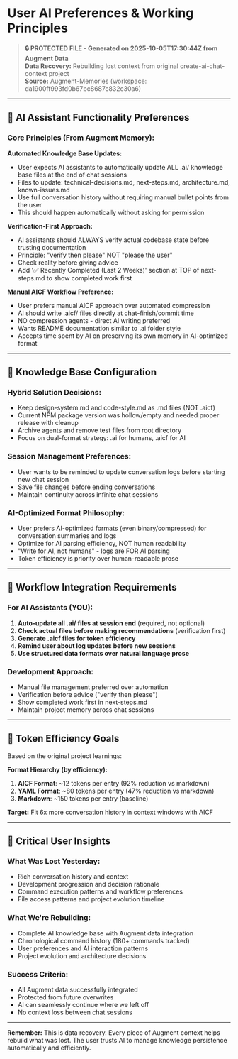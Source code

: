 # User AI Preferences & Working Principles

> **🔒 PROTECTED FILE - Generated on 2025-10-05T17:30:44Z from Augment Data**  
> **Data Recovery:** Rebuilding lost context from original create-ai-chat-context project  
> **Source:** Augment-Memories (workspace: da1900ff993fd0b67bc8687c832c30a6)

---

## 🤖 AI Assistant Functionality Preferences

### Core Principles (From Augment Memory):

**Automated Knowledge Base Updates:**
- User expects AI assistants to automatically update ALL .ai/ knowledge base files at the end of chat sessions
- Files to update: technical-decisions.md, next-steps.md, architecture.md, known-issues.md
- Use full conversation history without requiring manual bullet points from the user
- This should happen automatically without asking for permission

**Verification-First Approach:**
- AI assistants should ALWAYS verify actual codebase state before trusting documentation
- Principle: "verify then please" NOT "please the user" 
- Check reality before giving advice
- Add '✅ Recently Completed (Last 2 Weeks)' section at TOP of next-steps.md to show completed work first

**Manual AICF Workflow Preference:**
- User prefers manual AICF approach over automated compression
- AI should write .aicf/ files directly at chat-finish/commit time
- NO compression agents - direct AI writing preferred
- Wants README documentation similar to .ai folder style
- Accepts time spent by AI on preserving its own memory in AI-optimized format

---

## 📁 Knowledge Base Configuration

### Hybrid Solution Decisions:
- Keep design-system.md and code-style.md as .md files (NOT .aicf)
- Current NPM package version was hollow/empty and needed proper release with cleanup
- Archive agents and remove test files from root directory
- Focus on dual-format strategy: .ai for humans, .aicf for AI

### Session Management Preferences:
- User wants to be reminded to update conversation logs before starting new chat session
- Save file changes before ending conversations
- Maintain continuity across infinite chat sessions

### AI-Optimized Format Philosophy:
- User prefers AI-optimized formats (even binary/compressed) for conversation summaries and logs
- Optimize for AI parsing efficiency, NOT human readability
- "Write for AI, not humans" - logs are FOR AI parsing
- Token efficiency is priority over human-readable prose

---

## 🔄 Workflow Integration Requirements

### For AI Assistants (YOU):
1. **Auto-update all .ai/ files at session end** (required, not optional)
2. **Check actual files before making recommendations** (verification first)
3. **Generate .aicf files for token efficiency** 
4. **Remind user about log updates before new sessions**
5. **Use structured data formats over natural language prose**

### Development Approach:
- Manual file management preferred over automation
- Verification before advice ("verify then please")
- Show completed work first in next-steps.md
- Maintain project memory across chat sessions

---

## 🎯 Token Efficiency Goals

Based on the original project learnings:

**Format Hierarchy (by efficiency):**
1. **AICF Format**: ~12 tokens per entry (92% reduction vs markdown)
2. **YAML Format**: ~80 tokens per entry (47% reduction vs markdown)  
3. **Markdown**: ~150 tokens per entry (baseline)

**Target:** Fit 6x more conversation history in context windows with AICF

---

## 🚨 Critical User Insights

### What Was Lost Yesterday:
- Rich conversation history and context
- Development progression and decision rationale  
- Command execution patterns and workflow preferences
- File access patterns and project evolution timeline

### What We're Rebuilding:
- Complete AI knowledge base with Augment data integration
- Chronological command history (180+ commands tracked)
- User preferences and AI interaction patterns
- Project evolution and architecture decisions

### Success Criteria:
- All Augment data successfully integrated
- Protected from future overwrites
- AI can seamlessly continue where we left off
- No context loss between chat sessions

---

**Remember:** This is data recovery. Every piece of Augment context helps rebuild what was lost. The user trusts AI to manage knowledge persistence automatically and efficiently.